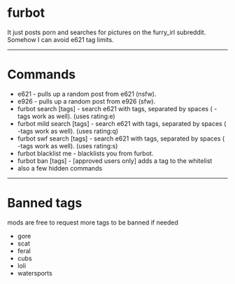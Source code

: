 # furbot

It just posts porn and searches for pictures on the furry_irl subreddit.
Somehow I can avoid e621 tag limits.

---

# Commands

* e621 - pulls up a random post from e621 (nsfw).
* e926 - pulls up a random post from e926 (sfw).
* furbot search [tags] - search e621 with tags, separated by spaces ( -tags work as well). (uses rating:e)
* furbot mild search [tags] - search e621 with tags, separated by spaces ( -tags work as well). (uses rating:q)
* furbot swf search [tags] - search e621 with tags, separated by spaces ( -tags work as well). (uses rating:s)
* furbot blacklist me - blacklists you from furbot.
* furbot ban [tags] - [approved users only] adds a tag to the whitelist
* also a few hidden commands

---

 # Banned tags
 mods are free to request more tags to be banned if needed
 * gore
 * scat
 * feral
 * cubs
 * loli
 * watersports
